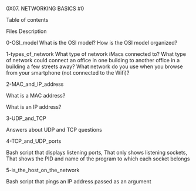 0X07. NETWORKING BASICS #0


Table of contents

Files	Description

0-OSI_model
What is the OSI model? How is the OSI model organized?

1-types_of_network
What type of network iMacs connected to? What type of network could connect an office in one building to another office in a building a few streets away? What network do you use when you browse  from your smartphone (not connected to the Wifi)?

2-MAC_and_IP_address

What is a MAC address? 

What is an IP address?

3-UDP_and_TCP

Answers about UDP and TCP questions

4-TCP_and_UDP_ports

Bash script that displays listening ports, That only shows listening sockets, That shows the PID and name of the program to which each socket belongs

5-is_the_host_on_the_network

Bash script that pings an IP address passed as an argument
